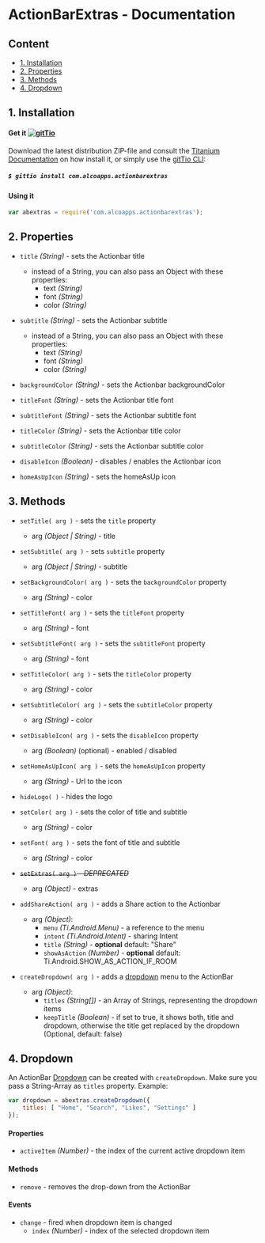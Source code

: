 # ActionBarExtras - Documentation

## Content

* [1. Installation](#1-instalation)
* [2. Properties](#2-properties)
* [3. Methods](#3-methods)
* [4. Dropdown](#4-dropdown)

## 1. Installation

#### Get it [![gitTio](http://gitt.io/badge.png)](http://gitt.io/component/com.alcoapps.actionbarextras)
Download the latest distribution ZIP-file and consult the [Titanium Documentation](http://docs.appcelerator.com/titanium/latest/#!/guide/Using_a_Module) on how install it, or simply use the [gitTio CLI](http://gitt.io/cli):

##### `$ gittio install com.alcoapps.actionbarextras`

#### Using it
```javascript
var abextras = require('com.alcoapps.actionbarextras');
```

## 2. Properties

* `title` _(String)_ - sets the Actionbar title
    * instead of a String, you can also pass an Object with these properties:
        * text _(String)_
        * font _(String)_
        * color _(String)_

* `subtitle` _(String)_ - sets the Actionbar subtitle
    * instead of a String, you can also pass an Object with these properties:
        * text _(String)_
        * font _(String)_
        * color _(String)_

* `backgroundColor` _(String)_ - sets the Actionbar backgroundColor

* `titleFont` _(String)_ - sets the Actionbar title font

* `subtitleFont` _(String)_ - sets the Actionbar subtitle font

* `titleColor` _(String)_ - sets the Actionbar title color

* `subtitleColor` _(String)_ - sets the Actionbar subtitle color

* `disableIcon` _(Boolean)_ - disables / enables the Actionbar icon

* `homeAsUpIcon` _(String)_ - sets the homeAsUp icon


## 3. Methods

* `setTitle( arg )`  - sets the `title` property
    * arg _(Object | String)_ - title

* `setSubtitle( arg )`  - sets `subtitle` property
    * arg _(Object | String)_ - subtitle

* `setBackgroundColor( arg )` - sets the `backgroundColor` property
    * arg _(String)_ - color

* `setTitleFont( arg )` - sets the `titleFont` property
    * arg _(String)_ - font

* `setSubtitleFont( arg )` - sets the `subtitleFont` property
    * arg _(String)_ - font

* `setTitleColor( arg )` - sets the `titleColor` property
    * arg _(String)_ - color

* `setSubtitleColor( arg )` - sets the `subtitleColor` property
    * arg _(String)_ - color

* `setDisableIcon( arg )` - sets the `disableIcon` property
    * arg _(Boolean)_ (optional) - enabled / disabled

* `setHomeAsUpIcon( arg )` - sets the `homeAsUpIcon` property
    * arg _(String)_ - Url to the icon

* `hideLogo( )` - hides the logo

* `setColor( arg )` - sets the color of title and subtitle
    * arg _(String)_ - color

* `setFont( arg )` - sets the font of title and subtitle
    * arg _(String)_ - color

* ~~`setExtras( arg )` - _DEPRECATED_~~
    * arg _(Object)_ - extras

* `addShareAction( arg )` - adds a Share action to the Actionbar

    * arg _(Object)_:
        * `menu` _(Ti.Android.Menu)_ - a reference to the menu
        * `intent` _(Ti.Android.Intent)_ - sharing Intent
        * `title` _(String)_ - __optional__ default: "Share"
        * `showAsAction` _(Number)_ - __optional__ default: Ti.Android.SHOW_AS_ACTION_IF_ROOM

* `createDropdown( arg )` - adds a [dropdown](#4-dropdown) menu to the ActionBar

    * arg _(Object)_:
        * `titles` _(String[])_ - an Array of Strings, representing the dropdown items
        * `keepTitle` _(Boolean)_ - if set to true, it shows both, title and dropdown, otherwise the title get replaced by the dropdown (Optional, default: false)

## 4. Dropdown

An ActionBar [Dropdown](http://developer.android.com/guide/topics/ui/actionbar.html#Dropdown) can be created with `createDropdown`. Make sure you pass a String-Array as `titles`
 property. Example:

```javascript
var dropdown = abextras.createDropdown({
    titles: [ "Home", "Search", "Likes", "Settings" ]
});
```

#### Properties

* `activeItem` _(Number)_ - the index of the current active dropdown item

#### Methods

* `remove` - removes the drop-down from the ActionBar

#### Events

* `change` - fired when dropdown item is changed
    * `index` _(Number)_ - index of the selected dropdown item
